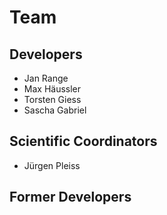 # Team

## Developers

- Jan Range
- Max Häussler
- Torsten Giess
- Sascha Gabriel

## Scientific Coordinators

- Jürgen Pleiss

## Former Developers

